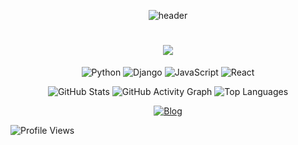 <!--
**Hyeoni-729/Hyeoni-729** is a ✨ _special_ ✨ repository because its `README.md` (this file) appears on your GitHub profile.

Here are some ideas to get you started:

- 🔭 I’m currently working on ...
- 🌱 I’m currently learning ...
- 👯 I’m looking to collaborate on ...
- 🤔 I’m looking for help with ...
- 💬 Ask me about ...
- 📫 How to reach me: ...
- 😄 Pronouns: ...
- ⚡ Fun fact: ...
-->
<div align="center">
  
![header](https://capsule-render.vercel.app/api?type=wave&color=auto&height=300&section=header&text=Hello%20World&fontSize=90)

<h1 align="center">
  <img src="https://readme-typing-svg.herokuapp.com/?font=Righteous&size=35&center=true&vCenter=true&width=1000&height=70&duration=4000&lines=Making+bugs+disappear+one+line+at+a+time+✨+|+Python+&+Django;&color=FF1493" />
</h1>

</div>

<div align="center">

![Python](https://img.shields.io/badge/Python-3776AB?style=for-the-badge&logo=python&logoColor=white)
![Django](https://img.shields.io/badge/Django-092E20?style=for-the-badge&logo=django&logoColor=white)
![JavaScript](https://img.shields.io/badge/JavaScript-F7DF1E?style=for-the-badge&logo=javascript&logoColor=black)
![React](https://img.shields.io/badge/React-61DAFB?style=for-the-badge&logo=react&logoColor=black)

</div>

<div align="center">
  
<!--![GitHub Stats](https://github-readme-stats.vercel.app/api?username=yourname&show_icons=true&theme=radical)-->
![GitHub Stats](https://github-readme-stats.vercel.app/api?username=Hyeoni-729&show_icons=true&theme=tokyonight)
![GitHub Activity Graph](https://github-readme-activity-graph.vercel.app/graph?username=Hyeoni-729&theme=react-dark)
![Top Languages](https://github-readme-stats.vercel.app/api/top-langs/?username=Hyeoni-729&layout=compact&theme=radical)

</div>

<div align="center">
  
[![Blog](https://img.shields.io/badge/Blog-000000?style=for-the-badge&logo=Blog&logoColor=white)](https://velog.io/@hyeoni_/posts)

</div>

![Profile Views](https://komarev.com/ghpvc/?username=Hyeoni-729&color=brightgreen&style=flat-square)
